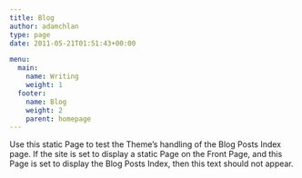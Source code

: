```yaml
---
title: Blog
author: adamchlan
type: page
date: 2011-05-21T01:51:43+00:00

menu: 
  main:
    name: Writing
    weight: 1
  footer:
    name: Blog
    weight: 2
    parent: homepage
---
```


Use this static Page to test the Theme&#8217;s handling of the Blog Posts Index page. If the site is set to display a static Page on the Front Page, and this Page is set to display the Blog Posts Index, then this text should not appear.